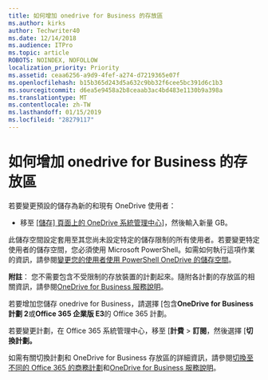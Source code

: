 ```yaml
---
title: 如何增加 onedrive for Business 的存放區
ms.author: kirks
author: Techwriter40
ms.date: 12/14/2018
ms.audience: ITPro
ms.topic: article
ROBOTS: NOINDEX, NOFOLLOW
localization_priority: Priority
ms.assetid: ceaa6256-a9d9-4fef-a274-d7219365e07f
ms.openlocfilehash: b15b365d243d5a632c9bb32f6cee5bc391d6c1b3
ms.sourcegitcommit: d6ea5e9458a2b8ceaab3ac4bd483e1130b9a398a
ms.translationtype: MT
ms.contentlocale: zh-TW
ms.lasthandoff: 01/15/2019
ms.locfileid: "28279117"
---
```

# <a name="how-to-increase-storage-in-onedrive-for-business"></a>如何增加 onedrive for Business 的存放區

若要變更預設的儲存為新的和現有 OneDrive 使用者：
  
- 移至 [[儲存] 頁面上的 OneDrive 系統管理中心](https://admin.onedrive.com/?v=StorageSettings)]，然後輸入新量 GB。
    
此儲存空間設定套用至其您尚未設定特定的儲存限制的所有使用者。若要變更特定使用者的儲存空間，您必須使用 Microsoft PowerShell。如需如何執行這項作業的資訊，請參閱[變更您的使用者使用 PowerShell OneDrive 的儲存空間](https://go.microsoft.com/fwlink/?linkid=866402)。 
  
 **附註**： 您不需要包含不受限制的存放裝置的計劃起來。隨附各計劃的存放區的相關資訊，請參閱[OneDrive for Business 服務說明](https://go.microsoft.com/fwlink/p/?LinkID=826071)。
  
若要增加您儲存 onedrive for Business，請選擇 [包含**OneDrive for Business 計劃 2**或**Office 365 企業版 E3**的 Office 365 計劃。 
  
若要變更計劃，在 Office 365 系統管理中心，移至 [**計費** \> **訂閱**，然後選擇 [**切換計劃。**
  
如需有關切換計劃和 OneDrive for Business 存放區的詳細資訊，請參閱[切換至不同的 Office 365 的商務計劃](https://go.microsoft.com/fwlink/?LinkId=2031117)和[OneDrive for Business 服務說明](https://go.microsoft.com/fwlink/?LinkId-2031122)。
  

